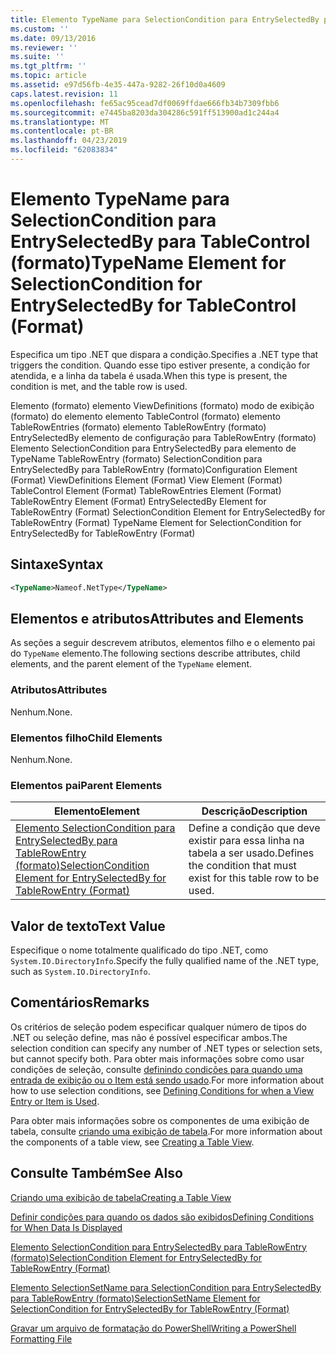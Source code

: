 ```yaml
---
title: Elemento TypeName para SelectionCondition para EntrySelectedBy para TableControl (formato) | Microsoft Docs
ms.custom: ''
ms.date: 09/13/2016
ms.reviewer: ''
ms.suite: ''
ms.tgt_pltfrm: ''
ms.topic: article
ms.assetid: e97d56fb-4e35-447a-9282-26f10d0a4609
caps.latest.revision: 11
ms.openlocfilehash: fe65ac95cead7df0069ffdae666fb34b7309fbb6
ms.sourcegitcommit: e7445ba8203da304286c591ff513900ad1c244a4
ms.translationtype: MT
ms.contentlocale: pt-BR
ms.lasthandoff: 04/23/2019
ms.locfileid: "62083834"
---
```

# <a name="typename-element-for-selectioncondition-for-entryselectedby-for-tablecontrol-format"></a><span data-ttu-id="cda43-102">Elemento TypeName para SelectionCondition para EntrySelectedBy para TableControl (formato)</span><span class="sxs-lookup"><span data-stu-id="cda43-102">TypeName Element for SelectionCondition for EntrySelectedBy for TableControl (Format)</span></span>

<span data-ttu-id="cda43-103">Especifica um tipo .NET que dispara a condição.</span><span class="sxs-lookup"><span data-stu-id="cda43-103">Specifies a .NET type that triggers the condition.</span></span> <span data-ttu-id="cda43-104">Quando esse tipo estiver presente, a condição for atendida, e a linha da tabela é usada.</span><span class="sxs-lookup"><span data-stu-id="cda43-104">When this type is present, the condition is met, and the table row is used.</span></span>

<span data-ttu-id="cda43-105">Elemento (formato) elemento ViewDefinitions (formato) modo de exibição (formato) do elemento elemento TableControl (formato) elemento TableRowEntries (formato) elemento TableRowEntry (formato) EntrySelectedBy elemento de configuração para TableRowEntry (formato) Elemento SelectionCondition para EntrySelectedBy para elemento de TypeName TableRowEntry (formato) SelectionCondition para EntrySelectedBy para TableRowEntry (formato)</span><span class="sxs-lookup"><span data-stu-id="cda43-105">Configuration Element (Format) ViewDefinitions Element (Format) View Element (Format) TableControl Element (Format) TableRowEntries Element (Format) TableRowEntry Element (Format) EntrySelectedBy Element for TableRowEntry (Format) SelectionCondition Element for EntrySelectedBy for TableRowEntry (Format) TypeName Element for SelectionCondition for EntrySelectedBy for TableRowEntry (Format)</span></span>

## <a name="syntax"></a><span data-ttu-id="cda43-106">Sintaxe</span><span class="sxs-lookup"><span data-stu-id="cda43-106">Syntax</span></span>

```xml
<TypeName>Nameof.NetType</TypeName>
```

## <a name="attributes-and-elements"></a><span data-ttu-id="cda43-107">Elementos e atributos</span><span class="sxs-lookup"><span data-stu-id="cda43-107">Attributes and Elements</span></span>

<span data-ttu-id="cda43-108">As seções a seguir descrevem atributos, elementos filho e o elemento pai do `TypeName` elemento.</span><span class="sxs-lookup"><span data-stu-id="cda43-108">The following sections describe attributes, child elements, and the parent element of the `TypeName` element.</span></span>

### <a name="attributes"></a><span data-ttu-id="cda43-109">Atributos</span><span class="sxs-lookup"><span data-stu-id="cda43-109">Attributes</span></span>

<span data-ttu-id="cda43-110">Nenhum.</span><span class="sxs-lookup"><span data-stu-id="cda43-110">None.</span></span>

### <a name="child-elements"></a><span data-ttu-id="cda43-111">Elementos filho</span><span class="sxs-lookup"><span data-stu-id="cda43-111">Child Elements</span></span>

<span data-ttu-id="cda43-112">Nenhum.</span><span class="sxs-lookup"><span data-stu-id="cda43-112">None.</span></span>

### <a name="parent-elements"></a><span data-ttu-id="cda43-113">Elementos pai</span><span class="sxs-lookup"><span data-stu-id="cda43-113">Parent Elements</span></span>

|<span data-ttu-id="cda43-114">Elemento</span><span class="sxs-lookup"><span data-stu-id="cda43-114">Element</span></span>|<span data-ttu-id="cda43-115">Descrição</span><span class="sxs-lookup"><span data-stu-id="cda43-115">Description</span></span>|
|-------------|-----------------|
|[<span data-ttu-id="cda43-116">Elemento SelectionCondition para EntrySelectedBy para TableRowEntry (formato)</span><span class="sxs-lookup"><span data-stu-id="cda43-116">SelectionCondition Element for EntrySelectedBy for TableRowEntry (Format)</span></span>](./selectioncondition-element-for-entryselectedby-for-tablecontrol-format.md)|<span data-ttu-id="cda43-117">Define a condição que deve existir para essa linha na tabela a ser usado.</span><span class="sxs-lookup"><span data-stu-id="cda43-117">Defines the condition that must exist for this table row to be used.</span></span>|

## <a name="text-value"></a><span data-ttu-id="cda43-118">Valor de texto</span><span class="sxs-lookup"><span data-stu-id="cda43-118">Text Value</span></span>

<span data-ttu-id="cda43-119">Especifique o nome totalmente qualificado do tipo .NET, como `System.IO.DirectoryInfo`.</span><span class="sxs-lookup"><span data-stu-id="cda43-119">Specify the fully qualified name of the .NET type, such as `System.IO.DirectoryInfo`.</span></span>

## <a name="remarks"></a><span data-ttu-id="cda43-120">Comentários</span><span class="sxs-lookup"><span data-stu-id="cda43-120">Remarks</span></span>

<span data-ttu-id="cda43-121">Os critérios de seleção podem especificar qualquer número de tipos do .NET ou seleção define, mas não é possível especificar ambos.</span><span class="sxs-lookup"><span data-stu-id="cda43-121">The selection condition can specify any number of .NET types or selection sets, but cannot specify both.</span></span> <span data-ttu-id="cda43-122">Para obter mais informações sobre como usar condições de seleção, consulte [definindo condições para quando uma entrada de exibição ou o Item está sendo usado](./defining-conditions-for-displaying-data.md).</span><span class="sxs-lookup"><span data-stu-id="cda43-122">For more information about how to use selection conditions, see [Defining Conditions for when a View Entry or Item is Used](./defining-conditions-for-displaying-data.md).</span></span>

<span data-ttu-id="cda43-123">Para obter mais informações sobre os componentes de uma exibição de tabela, consulte [criando uma exibição de tabela](./creating-a-table-view.md).</span><span class="sxs-lookup"><span data-stu-id="cda43-123">For more information about the components of a table view, see [Creating a Table View](./creating-a-table-view.md).</span></span>

## <a name="see-also"></a><span data-ttu-id="cda43-124">Consulte Também</span><span class="sxs-lookup"><span data-stu-id="cda43-124">See Also</span></span>

[<span data-ttu-id="cda43-125">Criando uma exibição de tabela</span><span class="sxs-lookup"><span data-stu-id="cda43-125">Creating a Table View</span></span>](./creating-a-table-view.md)

[<span data-ttu-id="cda43-126">Definir condições para quando os dados são exibidos</span><span class="sxs-lookup"><span data-stu-id="cda43-126">Defining Conditions for When Data Is Displayed</span></span>](./defining-conditions-for-displaying-data.md)

[<span data-ttu-id="cda43-127">Elemento SelectionCondition para EntrySelectedBy para TableRowEntry (formato)</span><span class="sxs-lookup"><span data-stu-id="cda43-127">SelectionCondition Element for EntrySelectedBy for TableRowEntry (Format)</span></span>](./selectioncondition-element-for-entryselectedby-for-tablecontrol-format.md)

[<span data-ttu-id="cda43-128">Elemento SelectionSetName para SelectionCondition para EntrySelectedBy para TableRowEntry (formato)</span><span class="sxs-lookup"><span data-stu-id="cda43-128">SelectionSetName Element for SelectionCondition for EntrySelectedBy for TableRowEntry (Format)</span></span>](./selectionsetname-element-for-selectioncondition-for-entryselectedby-for-tablecontrol-format.md)

[<span data-ttu-id="cda43-129">Gravar um arquivo de formatação do PowerShell</span><span class="sxs-lookup"><span data-stu-id="cda43-129">Writing a PowerShell Formatting File</span></span>](./writing-a-powershell-formatting-file.md)
